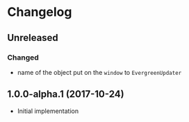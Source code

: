 # Changelog

## Unreleased

### Changed

-   name of the object put on the `window` to `EvergreenUpdater`

## 1.0.0-alpha.1 (2017-10-24)

-   Initial implementation
